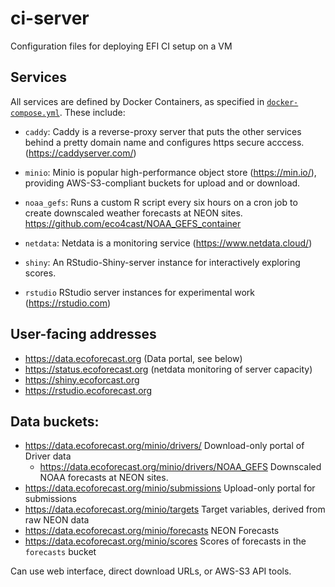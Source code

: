 # ci-server

Configuration files for deploying EFI CI setup on a VM

## Services

All services are defined by Docker Containers, as specified in [`docker-compose.yml`](docker-compose.yml).  These include:

- `caddy`:  Caddy is a reverse-proxy server that puts the other services behind a pretty domain name and configures https secure acccess. (https://caddyserver.com/)
- `minio`: Minio is popular high-performance object store (https://min.io/), providing AWS-S3-compliant buckets for upload and or download.
- `noaa_gefs`: Runs a custom R script every six hours on a cron job to create downscaled weather forecasts at NEON sites. <https://github.com/eco4cast/NOAA_GEFS_container>

- `netdata`: Netdata is a monitoring service (https://www.netdata.cloud/)
- `shiny`: An RStudio-Shiny-server instance for interactively exploring scores.  
- `rstudio` RStudio server instances for experimental work (https://rstudio.com)


## User-facing addresses

- https://data.ecoforecast.org  (Data portal, see below)
- https://status.ecoforecast.org (netdata monitoring of server capacity)
- https://shiny.ecoforcast.org
- https://rstudio.ecoforecast.org

## Data buckets:

- https://data.ecoforecast.org/minio/drivers/  Download-only portal of Driver data  
  - https://data.ecoforecast.org/minio/drivers/NOAA_GEFS  Downscaled NOAA forecasts at NEON sites.  
- https://data.ecoforecast.org/minio/submissions Upload-only portal for submissions
- https://data.ecoforecast.org/minio/targets Target variables, derived from raw NEON data
- https://data.ecoforecast.org/minio/forecasts NEON Forecasts
- https://data.ecoforecast.org/minio/scores Scores of forecasts in the `forecasts` bucket

Can use web interface, direct download URLs, or AWS-S3 API tools.
